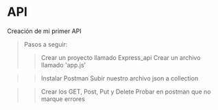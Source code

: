 # API

Creación de mi primer API

> Pasos a seguir: 
>> Crear un proyecto llamado Express_api
>> Crear un archivo llamado 'app.js'

>> Instalar Postman 
>> Subir nuestro archivo json a collection 

>> Crear los GET, Post, Put y Delete 
>> Probar en postman que no marque errores 
